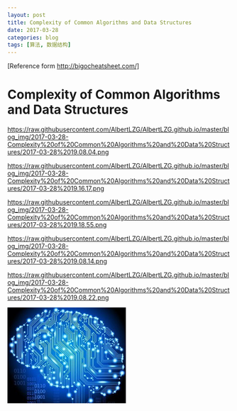 ```yaml
---
layout: post
title: Complexity of Common Algorithms and Data Structures
date: 2017-03-28
categories: blog
tags: [算法, 数据结构]
---
```


[Reference form http://bigocheatsheet.com/]

# Complexity of Common Algorithms and Data Structures

https://raw.githubusercontent.com/AlbertLZG/AlbertLZG.github.io/master/blog_img/2017-03-28-Complexity%20of%20Common%20Algorithms%20and%20Data%20Structures/2017-03-28%2019.08.04.png

https://raw.githubusercontent.com/AlbertLZG/AlbertLZG.github.io/master/blog_img/2017-03-28-Complexity%20of%20Common%20Algorithms%20and%20Data%20Structures/2017-03-28%2019.16.17.png

https://raw.githubusercontent.com/AlbertLZG/AlbertLZG.github.io/master/blog_img/2017-03-28-Complexity%20of%20Common%20Algorithms%20and%20Data%20Structures/2017-03-28%2019.18.55.png

https://raw.githubusercontent.com/AlbertLZG/AlbertLZG.github.io/master/blog_img/2017-03-28-Complexity%20of%20Common%20Algorithms%20and%20Data%20Structures/2017-03-28%2019.08.14.png

https://raw.githubusercontent.com/AlbertLZG/AlbertLZG.github.io/master/blog_img/2017-03-28-Complexity%20of%20Common%20Algorithms%20and%20Data%20Structures/2017-03-28%2019.08.22.png

![](https://raw.githubusercontent.com/AlbertLZG/AlbertLZG.github.io/master/img/blog_logo.png)
